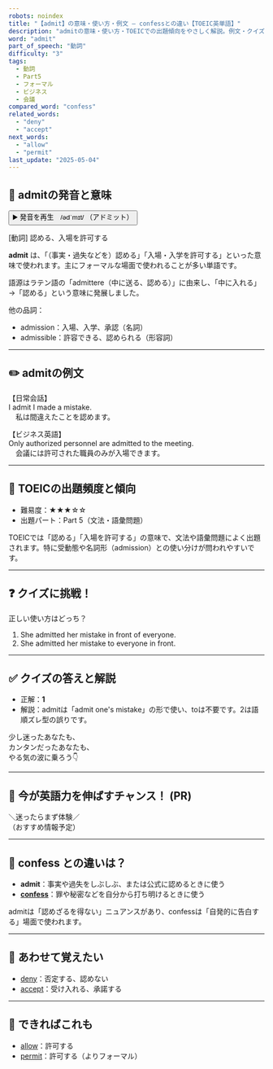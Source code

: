 ```yaml
---
robots: noindex
title: "【admit】の意味・使い方・例文 ― confessとの違い【TOEIC英単語】"
description: "admitの意味・使い方・TOEICでの出題傾向をやさしく解説。例文・クイズ付きでconfessとの違いもわかりやすく学べます。"
word: "admit"
part_of_speech: "動詞"
difficulty: "3"
tags:
  - 動詞
  - Part5
  - フォーマル
  - ビジネス
  - 会議
compared_word: "confess"
related_words:
  - "deny"
  - "accept"
next_words:
  - "allow"
  - "permit"
last_update: "2025-05-04"
---
```


## 🔰 admitの発音と意味

<button class="play-audio" onclick="playTTS('admit')">
  <span class="play-audio-main">
    ▶️ 発音を再生　/ədˈmɪt/
  </span>
  <span class="play-audio-sub">
    （アドミット）
  </span>
</button>

[動詞] 認める、入場を許可する

**admit** は、「（事実・過失などを）認める」「入場・入学を許可する」といった意味で使われます。主にフォーマルな場面で使われることが多い単語です。

語源はラテン語の「admittere（中に送る、認める）」に由来し、「中に入れる」→「認める」という意味に発展しました。

他の品詞：  
- admission：入場、入学、承認（名詞）
- admissible：許容できる、認められる（形容詞）

---

## ✏️ admitの例文

【日常会話】  
I admit I made a mistake.  
　私は間違えたことを認めます。

【ビジネス英語】  
Only authorized personnel are admitted to the meeting.  
　会議には許可された職員のみが入場できます。

---

## 🎯 TOEICの出題頻度と傾向

- 難易度：★★★☆☆
- 出題パート：Part 5（文法・語彙問題）

TOEICでは「認める」「入場を許可する」の意味で、文法や語彙問題によく出題されます。特に受動態や名詞形（admission）との使い分けが問われやすいです。

---

## ❓ クイズに挑戦！

正しい使い方はどっち？

1. She admitted her mistake in front of everyone.  
2. She admitted her mistake to everyone in front.

---

## ✅ クイズの答えと解説

- 正解：**1**
- 解説：admitは「admit one's mistake」の形で使い、toは不要です。2は語順ズレ型の誤りです。

少し迷ったあなたも、  
カンタンだったあなたも、  
やる気の波に乗ろう👇️

---

## 🚀 今が英語力を伸ばすチャンス！ (PR)

<div class="info-center">
＼迷ったらまず体験／<br>  
（おすすめ情報予定）
</div>

---

## 🤔  confess との違いは？

- **admit**：事実や過失をしぶしぶ、または公式に認めるときに使う
- **[confess](/confess)**：罪や秘密などを自分から打ち明けるときに使う

admitは「認めざるを得ない」ニュアンスがあり、confessは「自発的に告白する」場面で使われます。

---

## 🧩 あわせて覚えたい

- [deny](/deny)：否定する、認めない
- [accept](/accept)：受け入れる、承諾する

---

## 📖 できればこれも

- [allow](/allow)：許可する
- [permit](/permit)：許可する（よりフォーマル）


<!-- cvid: aid37_bid39 -->
